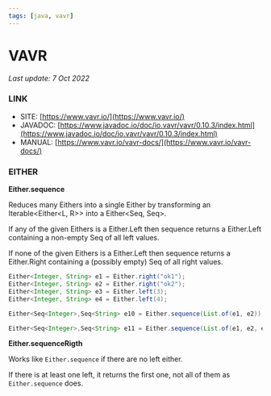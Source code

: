 ```yaml
---
tags: [java, vavr]
---
```

# VAVR

*Last update: 7 Oct 2022*


### LINK

* SITE:     [https://www.vavr.io/](https://www.vavr.io/)
* JAVADOC:  [https://www.javadoc.io/doc/io.vavr/vavr/0.10.3/index.html](https://www.javadoc.io/doc/io.vavr/vavr/0.10.3/index.html)
* MANUAL:   [https://www.vavr.io/vavr-docs/](https://www.vavr.io/vavr-docs/)


### EITHER

**Either.sequence**

Reduces many Eithers into a single Either by transforming an Iterable<Either<L, R>> into a Either<Seq<L>, Seq<R>>.

If any of the given Eithers is a Either.Left then sequence returns a Either.Left containing a non-empty Seq of all left values.

If none of the given Eithers is a Either.Left then sequence returns a Either.Right containing a (possibly empty) Seq of all right values. 

```java
Either<Integer, String> e1 = Either.right("ok1");
Either<Integer, String> e2 = Either.right("ok2");
Either<Integer, String> e3 = Either.left(3);
Either<Integer, String> e4 = Either.left(4);

Either<Seq<Integer>,Seq<String> e10 = Either.sequence(List.of(e1, e2)); // e10 = rigth(Seq("ok1", "ok2")

Either<Seq<Integer>,Seq<String> e11 = Either.sequence(List.of(e1, e2, e3, e4)); // e10 = left(Seq(3, 4)
```

**Either.sequenceRigth**

Works like `Either.sequence` if there are no left either.

If there is at least one left, it returns the first one, not all of them as `Either.sequence` does.
